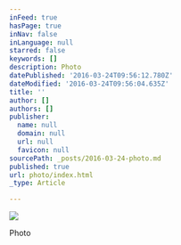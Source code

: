 ```yaml
---
inFeed: true
hasPage: true
inNav: false
inLanguage: null
starred: false
keywords: []
description: Photo
datePublished: '2016-03-24T09:56:12.780Z'
dateModified: '2016-03-24T09:56:04.635Z'
title: ''
author: []
authors: []
publisher:
  name: null
  domain: null
  url: null
  favicon: null
sourcePath: _posts/2016-03-24-photo.md
published: true
url: photo/index.html
_type: Article

---
```

![](https://the-grid-user-content.s3-us-west-2.amazonaws.com/f83eface-861d-4621-9361-dea28ddf57e8.jpg)

Photo